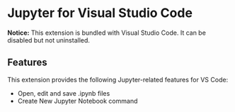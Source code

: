 # Jupyter for Visual Studio Code

**Notice:** This extension is bundled with Visual Studio Code. It can be disabled but not uninstalled.

## Features

This extension provides the following Jupyter-related features for VS Code:

- Open, edit and save .ipynb files
- Create New Jupyter Notebook command

